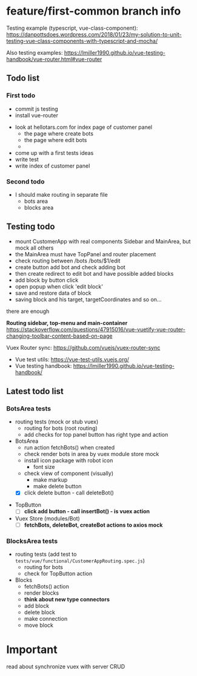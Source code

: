 # feature/first-common branch info

Testing example (typescript, vue-class-component): <https://danpottsdoes.wordpress.com/2018/01/23/my-solution-to-unit-testing-vue-class-components-with-typescript-and-mocha/>  

Also testing examples: <https://lmiller1990.github.io/vue-testing-handbook/vue-router.html#vue-router>  

## Todo list

### First todo
+ commit js testing
+ install vue-router
- look at hellotars.com for index page of customer panel
  - the page where create bots
  - the page where edit bots
  - 
- come up with a first tests ideas
- write test
- write index of customer panel

### Second todo
- I should make routing in separate file
  - bots area
  - blocks area

## Testing todo
- mount CustomerApp with real components Sidebar and MainArea, but mock all others
- the MainArea must have TopPanel and router placement
- check routing between /bots /bots/$1/edit
- create button add bot and check adding bot
- then create redirect to edit bot and have possible added blocks
- add block by button click
- open popup when click 'edit block'
- save and restore data of block
- saving block and his target, targetCoordinates and so on...

there are enough

**Routing sidebar, top-menu and main-container**  
<https://stackoverflow.com/questions/47915016/vue-vuetify-vue-router-changing-toolbar-content-based-on-page>  
 
Vuex Router sync: <https://github.com/vuejs/vuex-router-sync>

+ Vue test utils: <https://vue-test-utils.vuejs.org/>
+ Vue testing handbook: <https://lmiller1990.github.io/vue-testing-handbook/>

## Latest todo list

### BotsArea tests

+ routing tests (mock or stub vuex)
  + routing for bots (root routing)
  + add checks for top panel button has right type and action
+ BotsArea
  + run action fetchBots() when created
  + check render bots in area by vuex module store mock
  + install icon package with robot icon
    + font size
  + check view of component (visually)
    + make markup
    + make delete button
  + [x] click delete button - call deleteBot() 
- TopButton
  + [ ] **click add button - call insertBot() - is vuex action**
- Vuex Store (modules/Bot)
  - [ ] **fetchBots, deleteBot, createBot actions to axios mock**

### BlocksArea tests

- routing tests (add test to `tests/vue/functional/CustomerAppRouting.spec.js`)
  - routing for bots
  - check for TopButton action
- Blocks
  - fetchBots() action
  - render blocks
  - **think about new type connectors**
  - add block
  - delete block
  - make connection
  - move block

# Important
read about synchronize vuex with server CRUD 

